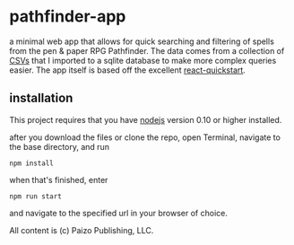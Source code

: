 # pathfinder-app

a minimal web app that allows for quick searching and filtering of spells from the pen & paper RPG Pathfinder. The data comes from a collection of [CSVs][] that I imported to a sqlite database to make more complex queries easier. The app itself is based off the excellent [react-quickstart][].

[CSVs]: http://www.pathfindercommunity.net/home/databases
[react-quickstart]: https://github.com/andreypopp/react-quickstart

## installation

This project requires that you have [nodejs][] version 0.10 or higher installed.

after you download the files or clone the repo, open Terminal, navigate to the base directory, and run

	npm install

when that's finished, enter

	npm run start
	
and navigate to the specified url in your browser of choice.

[nodejs]: nodejs.org

All content is (c) Paizo Publishing, LLC.
